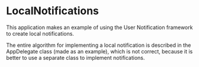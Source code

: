 # LocalNotifications
This application makes an example of using the User Notification framework to create local notifications.

The entire algorithm for implementing a local notification is described in the AppDelegate class (made as an example), which is not correct, because it is better to use a separate class to implement notifications. 

